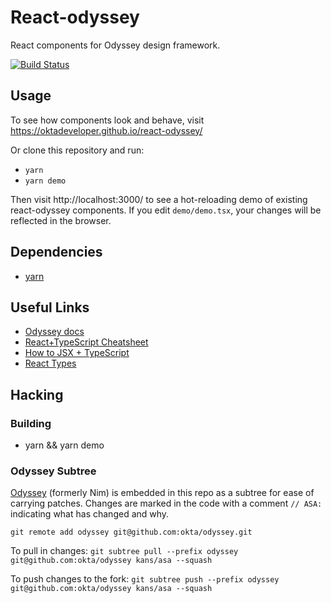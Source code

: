 # React-odyssey

React components for Odyssey design framework.

[![Build Status](https://travis-ci.org/oktadeveloper/react-odyssey.svg?branch=master)](https://travis-ci.org/oktadeveloper/react-odyssey)


## Usage

To see how components look and behave, visit https://oktadeveloper.github.io/react-odyssey/

Or clone this repository and run:
- `yarn`
- `yarn demo`

Then visit http://localhost:3000/ to see a hot-reloading demo of existing react-odyssey components. If you edit `demo/demo.tsx`, your changes will be reflected in the browser.


## Dependencies

- [yarn](https://yarnpkg.com/)


## Useful Links

- [Odyssey docs](https://design-docs.trexcloud.com/)
- [React+TypeScript Cheatsheet](https://github.com/sw-yx/react-typescript-cheatsheet)
- [How to JSX + TypeScript](https://www.typescriptlang.org/docs/handbook/jsx.html)
- [React Types](https://github.com/DefinitelyTyped/DefinitelyTyped/blob/master/types/react/index.d.ts)

## Hacking

### Building

- yarn && yarn demo

### Odyssey Subtree

[Odyssey](https://github.com/okta/odyssey/tree/kans/asa) (formerly Nim) is embedded in this repo as a subtree for ease of carrying patches.
Changes are marked in the code with a comment `// ASA: ` indicating what has changed and why.

`git remote add odyssey git@github.com:okta/odyssey.git`

To pull in changes:
`git subtree pull --prefix odyssey git@github.com:okta/odyssey kans/asa --squash`

To push changes to the fork:
`git subtree push --prefix odyssey git@github.com:okta/odyssey kans/asa --squash`

